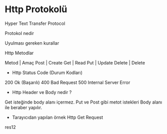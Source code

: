 


# Http Protokolü

Hyper Text Transfer Protocol

Protokol nedir 

Uyulması gereken kurallar

Http Metodlar

Metod | Amaç
Post | Create
Get | Read
Put | Update 
Delete | Delete

- Http Status Code (Durum Kodları)

200 Ok (Başarılı)
400 Bad Request
500 Internal Server Error

- Http Header ve Body nedir ?

Get isteğinde body alanı içermez. Put ve Post gibi metot istekleri Body alanı ile beraber yapılır.

- Tarayıcıdan yapılan örnek Http Get Request
  
res12